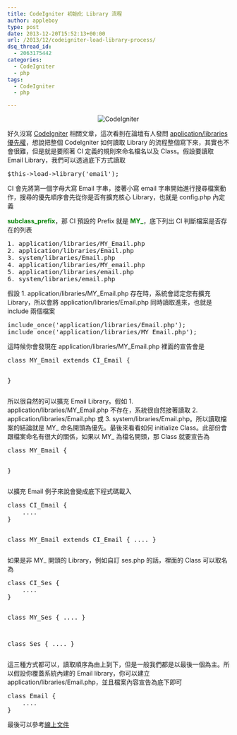 ```yaml
---
title: CodeIgniter 初始化 Library 流程
author: appleboy
type: post
date: 2013-12-20T15:52:13+00:00
url: /2013/12/codeigniter-load-library-process/
dsq_thread_id:
  - 2063175442
categories:
  - CodeIgniter
  - php
tags:
  - CodeIgniter
  - php

---
```

<div style="margin:0 auto; text-align:center">
  <img src="https://i1.wp.com/farm5.static.flickr.com/4139/4928689646_4309e16e13_o.png?w=840&#038;ssl=1" alt="CodeIgniter" data-recalc-dims="1" />
</div>

好久沒寫 <a href="http://www.codeigniter.org.tw/" target="_blank">CodeIgniter</a> 相關文章，這次看到在論壇有人發問 <a href="http://www.codeigniter.org.tw/forum/viewtopic.php?f=6&t=3885" target="_blank">application/libraries 優先權</a>，想說把整個 CodeIgniter 如何讀取 Library 的流程整個寫下來，其實也不會很難，但是就是要照著 CI 定義的規則來命名檔名以及 Class。假設要讀取 Email Library，我們可以透過底下方式讀取

<div>
  <pre class="brush: php; title: ; notranslate" title="">$this->load->library('email');</pre>
</div>

<!--more--> CI 會先將第一個字母大寫 Email 字串，接著小寫 email 字串開始進行搜尋檔案動作，搜尋的優先順序會先從你是否有擴充核心 Library，也就是 config.php 內定義 

**<span style="color:green">subclass_prefix</span>**，那 CI 預設的 Prefix 就是 **<span style="color:green">MY_</span>**，底下列出 CI 判斷檔案是否存在的列表

<div>
  <pre class="brush: bash; title: ; notranslate" title="">1. application/libraries/MY_Email.php
2. application/libraries/Email.php
3. system/libraries/Email.php
4. application/libraries/MY_email.php
5. application/libraries/email.php
6. system/libraries/email.php</pre>
</div>

假設 1. application/libraries/MY_Email.php 存在時，系統會認定您有擴充 Library，所以會將 application/libraries/Email.php 同時讀取進來，也就是 include 兩個檔案

<pre class="brush: php; title: ; notranslate" title="">include_once('application/libraries/Email.php');
include_once('application/libraries/MY_Email.php');</pre>

這時候你會發現在 application/libraries/MY_Email.php 裡面的宣告會是

<div>
  <pre class="brush: php; title: ; notranslate" title="">class MY_Email extends CI_Email {

}</pre>
</div>

所以很自然的可以擴充 Email Library。假如 1. application/libraries/MY\_Email.php 不存在，系統很自然接著讀取 2. application/libraries/Email.php 或 3. system/libraries/Email.php。所以讀取檔案的結論就是 MY\_ 命名開頭為優先。最後來看看如何 initialize Class。此部份會跟檔案命名有很大的關係，如果以 MY_ 為檔名開頭，那 Class 就要宣告為

<div>
  <pre class="brush: php; title: ; notranslate" title="">class MY_Email {

}</pre>
</div>

以擴充 Email 例子來說會變成底下程式碼載入

<div>
  <pre class="brush: php; title: ; notranslate" title="">class CI_Email {
    ....
}

class MY_Email extends CI_Email {
    ....
}</pre>
</div>

如果是非 MY_ 開頭的 Library，例如自訂 ses.php 的話，裡面的 Class 可以取名為

<div>
  <pre class="brush: php; title: ; notranslate" title="">class CI_Ses {
    ....
}


class MY_Ses {
    ....
}


class Ses {
    ....
}</pre>
</div>

這三種方式都可以，讀取順序為由上到下，但是一般我們都是以最後一個為主。所以假設你覆蓋系統內建的 Email library，你可以建立 application/libraries/Email.php，並且檔案內容宣告為底下即可

<div>
  <pre class="brush: php; title: ; notranslate" title="">class Email {
    ....
}</pre>
</div>

最後可以參考<a href="http://www.codeigniter.org.tw/user_guide/general/creating_libraries.html" target="_blank">線上文件</a>